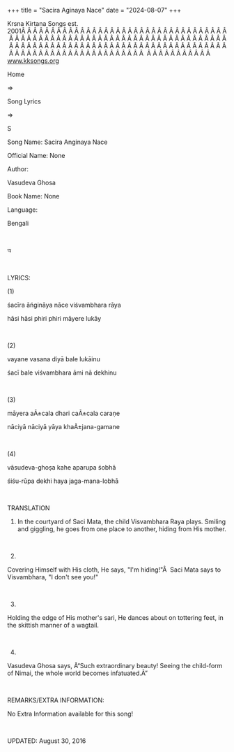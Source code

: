 +++ 
title = "Sacira Aginaya Nace"
date = "2024-08-07"
+++

Krsna Kirtana Songs est. 2001Â Â Â Â Â Â Â Â Â Â Â Â Â Â Â Â Â Â Â Â Â Â Â Â Â Â Â Â Â Â Â Â Â Â Â Â Â Â Â Â Â Â Â Â Â Â Â Â Â Â Â Â Â Â Â Â Â Â Â Â Â Â Â Â Â Â Â Â Â Â Â Â Â Â Â Â Â Â Â Â Â Â Â Â Â Â Â Â Â Â Â Â Â Â Â Â Â Â Â Â Â Â Â Â Â Â Â Â Â Â Â Â Â Â Â Â Â Â Â Â Â Â Â Â Â Â Â Â Â Â Â Â  Â Â Â Â Â Â Â Â Â Â Â  
www.kksongs.org








Home
 
⇒
 
Song Lyrics
 
⇒
 
S


Song
Name: Sacira Anginaya Nace 


Official
Name: None


Author:

Vasudeva Ghosa


Book
Name: None


Language:

Bengali


 








অ








 


LYRICS:


(1)


śacīra
āńgināya nāce viśvambhara rāya


hāsi
hāsi phiri phiri māyere lukāy


 


(2)


vayane
vasana diyā bale lukāinu


śacī
bale viśvambhara āmi nā dekhinu


 


(3)


māyera
aÃ±cala dhari caÃ±cala caraṇe


nāciyā
nāciyā yāya khaÃ±jana-gamane


 


(4)


vāsudeva-ghoṣa
kahe aparupa śobhā


śiśu-rūpa
dekhi haya jaga-mana-lobhā


 


TRANSLATION


1) In
the courtyard of Saci Mata, the child Visvambhara Raya plays. Smiling and
giggling, he goes from one place to another, hiding from His mother.


 


2)
Covering Himself with His cloth, He says, "I'm hiding!"Â  Saci Mata
says to Visvambhara, "I don't see you!"


 


3)
Holding the edge of His mother's sari, He dances about on tottering feet, in
the skittish manner of a wagtail.


 


4)
Vasudeva Ghosa says, Â“Such extraordinary beauty! Seeing the child-form of
Nimai, the whole world becomes infatuated.Â”


 


REMARKS/EXTRA
INFORMATION:


No
Extra Information available for this song!


 


UPDATED:
 August 30, 2016